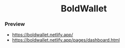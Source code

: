 <h1 align="center">BoldWallet</h1>

### Preview
- https://boldwallet.netlify.app/
- https://boldwallet.netlify.app/pages/dashboard.html
